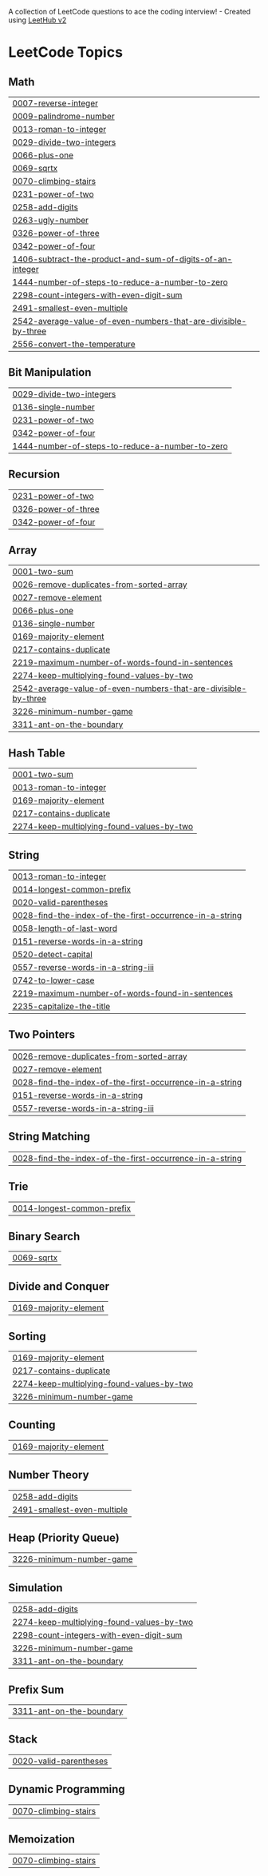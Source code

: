 A collection of LeetCode questions to ace the coding interview! - Created using [LeetHub v2](https://github.com/arunbhardwaj/LeetHub-2.0)
<!---LeetCode Topics Start-->
# LeetCode Topics
## Math
|  |
| ------- |
| [0007-reverse-integer](https://github.com/fariskt/leetcode-questions/tree/master/0007-reverse-integer) |
| [0009-palindrome-number](https://github.com/fariskt/leetcode-questions/tree/master/0009-palindrome-number) |
| [0013-roman-to-integer](https://github.com/fariskt/leetcode-questions/tree/master/0013-roman-to-integer) |
| [0029-divide-two-integers](https://github.com/fariskt/leetcode-questions/tree/master/0029-divide-two-integers) |
| [0066-plus-one](https://github.com/fariskt/leetcode-questions/tree/master/0066-plus-one) |
| [0069-sqrtx](https://github.com/fariskt/leetcode-questions/tree/master/0069-sqrtx) |
| [0070-climbing-stairs](https://github.com/fariskt/leetcode-questions/tree/master/0070-climbing-stairs) |
| [0231-power-of-two](https://github.com/fariskt/leetcode-questions/tree/master/0231-power-of-two) |
| [0258-add-digits](https://github.com/fariskt/leetcode-questions/tree/master/0258-add-digits) |
| [0263-ugly-number](https://github.com/fariskt/leetcode-questions/tree/master/0263-ugly-number) |
| [0326-power-of-three](https://github.com/fariskt/leetcode-questions/tree/master/0326-power-of-three) |
| [0342-power-of-four](https://github.com/fariskt/leetcode-questions/tree/master/0342-power-of-four) |
| [1406-subtract-the-product-and-sum-of-digits-of-an-integer](https://github.com/fariskt/leetcode-questions/tree/master/1406-subtract-the-product-and-sum-of-digits-of-an-integer) |
| [1444-number-of-steps-to-reduce-a-number-to-zero](https://github.com/fariskt/leetcode-questions/tree/master/1444-number-of-steps-to-reduce-a-number-to-zero) |
| [2298-count-integers-with-even-digit-sum](https://github.com/fariskt/leetcode-questions/tree/master/2298-count-integers-with-even-digit-sum) |
| [2491-smallest-even-multiple](https://github.com/fariskt/leetcode-questions/tree/master/2491-smallest-even-multiple) |
| [2542-average-value-of-even-numbers-that-are-divisible-by-three](https://github.com/fariskt/leetcode-questions/tree/master/2542-average-value-of-even-numbers-that-are-divisible-by-three) |
| [2556-convert-the-temperature](https://github.com/fariskt/leetcode-questions/tree/master/2556-convert-the-temperature) |
## Bit Manipulation
|  |
| ------- |
| [0029-divide-two-integers](https://github.com/fariskt/leetcode-questions/tree/master/0029-divide-two-integers) |
| [0136-single-number](https://github.com/fariskt/leetcode-questions/tree/master/0136-single-number) |
| [0231-power-of-two](https://github.com/fariskt/leetcode-questions/tree/master/0231-power-of-two) |
| [0342-power-of-four](https://github.com/fariskt/leetcode-questions/tree/master/0342-power-of-four) |
| [1444-number-of-steps-to-reduce-a-number-to-zero](https://github.com/fariskt/leetcode-questions/tree/master/1444-number-of-steps-to-reduce-a-number-to-zero) |
## Recursion
|  |
| ------- |
| [0231-power-of-two](https://github.com/fariskt/leetcode-questions/tree/master/0231-power-of-two) |
| [0326-power-of-three](https://github.com/fariskt/leetcode-questions/tree/master/0326-power-of-three) |
| [0342-power-of-four](https://github.com/fariskt/leetcode-questions/tree/master/0342-power-of-four) |
## Array
|  |
| ------- |
| [0001-two-sum](https://github.com/fariskt/leetcode-questions/tree/master/0001-two-sum) |
| [0026-remove-duplicates-from-sorted-array](https://github.com/fariskt/leetcode-questions/tree/master/0026-remove-duplicates-from-sorted-array) |
| [0027-remove-element](https://github.com/fariskt/leetcode-questions/tree/master/0027-remove-element) |
| [0066-plus-one](https://github.com/fariskt/leetcode-questions/tree/master/0066-plus-one) |
| [0136-single-number](https://github.com/fariskt/leetcode-questions/tree/master/0136-single-number) |
| [0169-majority-element](https://github.com/fariskt/leetcode-questions/tree/master/0169-majority-element) |
| [0217-contains-duplicate](https://github.com/fariskt/leetcode-questions/tree/master/0217-contains-duplicate) |
| [2219-maximum-number-of-words-found-in-sentences](https://github.com/fariskt/leetcode-questions/tree/master/2219-maximum-number-of-words-found-in-sentences) |
| [2274-keep-multiplying-found-values-by-two](https://github.com/fariskt/leetcode-questions/tree/master/2274-keep-multiplying-found-values-by-two) |
| [2542-average-value-of-even-numbers-that-are-divisible-by-three](https://github.com/fariskt/leetcode-questions/tree/master/2542-average-value-of-even-numbers-that-are-divisible-by-three) |
| [3226-minimum-number-game](https://github.com/fariskt/leetcode-questions/tree/master/3226-minimum-number-game) |
| [3311-ant-on-the-boundary](https://github.com/fariskt/leetcode-questions/tree/master/3311-ant-on-the-boundary) |
## Hash Table
|  |
| ------- |
| [0001-two-sum](https://github.com/fariskt/leetcode-questions/tree/master/0001-two-sum) |
| [0013-roman-to-integer](https://github.com/fariskt/leetcode-questions/tree/master/0013-roman-to-integer) |
| [0169-majority-element](https://github.com/fariskt/leetcode-questions/tree/master/0169-majority-element) |
| [0217-contains-duplicate](https://github.com/fariskt/leetcode-questions/tree/master/0217-contains-duplicate) |
| [2274-keep-multiplying-found-values-by-two](https://github.com/fariskt/leetcode-questions/tree/master/2274-keep-multiplying-found-values-by-two) |
## String
|  |
| ------- |
| [0013-roman-to-integer](https://github.com/fariskt/leetcode-questions/tree/master/0013-roman-to-integer) |
| [0014-longest-common-prefix](https://github.com/fariskt/leetcode-questions/tree/master/0014-longest-common-prefix) |
| [0020-valid-parentheses](https://github.com/fariskt/leetcode-questions/tree/master/0020-valid-parentheses) |
| [0028-find-the-index-of-the-first-occurrence-in-a-string](https://github.com/fariskt/leetcode-questions/tree/master/0028-find-the-index-of-the-first-occurrence-in-a-string) |
| [0058-length-of-last-word](https://github.com/fariskt/leetcode-questions/tree/master/0058-length-of-last-word) |
| [0151-reverse-words-in-a-string](https://github.com/fariskt/leetcode-questions/tree/master/0151-reverse-words-in-a-string) |
| [0520-detect-capital](https://github.com/fariskt/leetcode-questions/tree/master/0520-detect-capital) |
| [0557-reverse-words-in-a-string-iii](https://github.com/fariskt/leetcode-questions/tree/master/0557-reverse-words-in-a-string-iii) |
| [0742-to-lower-case](https://github.com/fariskt/leetcode-questions/tree/master/0742-to-lower-case) |
| [2219-maximum-number-of-words-found-in-sentences](https://github.com/fariskt/leetcode-questions/tree/master/2219-maximum-number-of-words-found-in-sentences) |
| [2235-capitalize-the-title](https://github.com/fariskt/leetcode-questions/tree/master/2235-capitalize-the-title) |
## Two Pointers
|  |
| ------- |
| [0026-remove-duplicates-from-sorted-array](https://github.com/fariskt/leetcode-questions/tree/master/0026-remove-duplicates-from-sorted-array) |
| [0027-remove-element](https://github.com/fariskt/leetcode-questions/tree/master/0027-remove-element) |
| [0028-find-the-index-of-the-first-occurrence-in-a-string](https://github.com/fariskt/leetcode-questions/tree/master/0028-find-the-index-of-the-first-occurrence-in-a-string) |
| [0151-reverse-words-in-a-string](https://github.com/fariskt/leetcode-questions/tree/master/0151-reverse-words-in-a-string) |
| [0557-reverse-words-in-a-string-iii](https://github.com/fariskt/leetcode-questions/tree/master/0557-reverse-words-in-a-string-iii) |
## String Matching
|  |
| ------- |
| [0028-find-the-index-of-the-first-occurrence-in-a-string](https://github.com/fariskt/leetcode-questions/tree/master/0028-find-the-index-of-the-first-occurrence-in-a-string) |
## Trie
|  |
| ------- |
| [0014-longest-common-prefix](https://github.com/fariskt/leetcode-questions/tree/master/0014-longest-common-prefix) |
## Binary Search
|  |
| ------- |
| [0069-sqrtx](https://github.com/fariskt/leetcode-questions/tree/master/0069-sqrtx) |
## Divide and Conquer
|  |
| ------- |
| [0169-majority-element](https://github.com/fariskt/leetcode-questions/tree/master/0169-majority-element) |
## Sorting
|  |
| ------- |
| [0169-majority-element](https://github.com/fariskt/leetcode-questions/tree/master/0169-majority-element) |
| [0217-contains-duplicate](https://github.com/fariskt/leetcode-questions/tree/master/0217-contains-duplicate) |
| [2274-keep-multiplying-found-values-by-two](https://github.com/fariskt/leetcode-questions/tree/master/2274-keep-multiplying-found-values-by-two) |
| [3226-minimum-number-game](https://github.com/fariskt/leetcode-questions/tree/master/3226-minimum-number-game) |
## Counting
|  |
| ------- |
| [0169-majority-element](https://github.com/fariskt/leetcode-questions/tree/master/0169-majority-element) |
## Number Theory
|  |
| ------- |
| [0258-add-digits](https://github.com/fariskt/leetcode-questions/tree/master/0258-add-digits) |
| [2491-smallest-even-multiple](https://github.com/fariskt/leetcode-questions/tree/master/2491-smallest-even-multiple) |
## Heap (Priority Queue)
|  |
| ------- |
| [3226-minimum-number-game](https://github.com/fariskt/leetcode-questions/tree/master/3226-minimum-number-game) |
## Simulation
|  |
| ------- |
| [0258-add-digits](https://github.com/fariskt/leetcode-questions/tree/master/0258-add-digits) |
| [2274-keep-multiplying-found-values-by-two](https://github.com/fariskt/leetcode-questions/tree/master/2274-keep-multiplying-found-values-by-two) |
| [2298-count-integers-with-even-digit-sum](https://github.com/fariskt/leetcode-questions/tree/master/2298-count-integers-with-even-digit-sum) |
| [3226-minimum-number-game](https://github.com/fariskt/leetcode-questions/tree/master/3226-minimum-number-game) |
| [3311-ant-on-the-boundary](https://github.com/fariskt/leetcode-questions/tree/master/3311-ant-on-the-boundary) |
## Prefix Sum
|  |
| ------- |
| [3311-ant-on-the-boundary](https://github.com/fariskt/leetcode-questions/tree/master/3311-ant-on-the-boundary) |
## Stack
|  |
| ------- |
| [0020-valid-parentheses](https://github.com/fariskt/leetcode-questions/tree/master/0020-valid-parentheses) |
## Dynamic Programming
|  |
| ------- |
| [0070-climbing-stairs](https://github.com/fariskt/leetcode-questions/tree/master/0070-climbing-stairs) |
## Memoization
|  |
| ------- |
| [0070-climbing-stairs](https://github.com/fariskt/leetcode-questions/tree/master/0070-climbing-stairs) |
<!---LeetCode Topics End-->